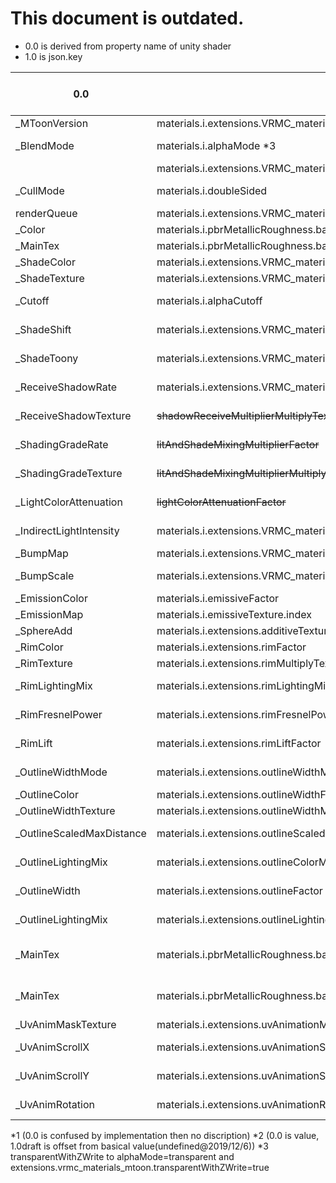 # **This document is outdated.**

* 0.0 is derived from property name of unity shader
* 1.0 is json.key

| 0.0                       | 1.0draft                                                                                  | new color space*1 or type       | memo                    |
|---------------------------|-------------------------------------------------------------------------------------------|---------------------------------|-------------------------|
| _MToonVersion             | materials.i.extensions.VRMC_materials_mtoon.version                                       | int->str                        |                         |
| _BlendMode                | materials.i.alphaMode *3                                                                  | int->Enum(str)                  |                         |
|                           | materials.i.extensions.VRMC_materials_mtoon.transparentWithZWrite                         | bool                            |                         |
| _CullMode                 | materials.i.doubleSided                                                                   | int->bool                       | none=>true, back=>false |
| renderQueue               | materials.i.extensions.VRMC_materials_mtoon.renderQueueOffsetNumber *2                    | int                             |                         |
| _Color                    | materials.i.pbrMetallicRoughness.baseColorFactor                                          | Linear                          |                         |
| _MainTex                  | materials.i.pbrMetallicRoughness.baseColorTexture.index                                   | sRGB                            |                         |
| _ShadeColor               | materials.i.extensions.VRMC_materials_mtoon.shadeFactor                                   | Linear                          |                         |
| _ShadeTexture             | materials.i.extensions.VRMC_materials_mtoon.shadeMultiplyTexture                          | sRGB                            |                         |
| _Cutoff                   | materials.i.alphaCutoff                                                                   | mixed decimal                   |                         |
| _ShadeShift               | materials.i.extensions.VRMC_materials_mtoon.shadingShiftFactor                            | mixed decimal                   |                         |
| _ShadeToony               | materials.i.extensions.VRMC_materials_mtoon.shadingToonyFactor                            | mixed decimal                   |                         |
| _ReceiveShadowRate        | materials.i.extensions.VRMC_materials_mtoon.shadowReceiveMultiplierFactor                 | mixed decimal                   |                         |
| _ReceiveShadowTexture     | ~~shadowReceiveMultiplierMultiplyTexture~~                                                | Linear                          | Will be deleted         |
| _ShadingGradeRate         | ~~litAndShadeMixingMultiplierFactor~~                                                     | mixed decimal                   | Will be deleted         |
| _ShadingGradeTexture      | ~~litAndShadeMixingMultiplierMultiplyTexture~~                                            | Linear                          | Will be deleted         |
| _LightColorAttenuation    | ~~lightColorAttenuationFactor~~                                                           | mixed decimal                   | Will be deleted         |
| _IndirectLightIntensity   | materials.i.extensions.VRMC_materials_mtoon.giIntensityFactor                             | mixed decimal                   |                         |
| _BumpMap                  | materials.i.extensions.VRMC_materials_mtoon.normalTexture.index                           | Linear                          |                         |
| _BumpScale                | materials.i.extensions.VRMC_materials_mtoon.normalTexture.scale                           | mixed decimal                   |                         |
| _EmissionColor            | materials.i.emissiveFactor                                                                | Linear                          |                         |
| _EmissionMap              | materials.i.emissiveTexture.index                                                         | sRGB                            |                         |
| _SphereAdd                | materials.i.extensions.additiveTexture                                                    | sRGB                            |                         |
| _RimColor                 | materials.i.extensions.rimFactor                                                          | Linear                          |                         |
| _RimTexture               | materials.i.extensions.rimMultiplyTexture                                                 | sRGB                            |                         |
| _RimLightingMix           | materials.i.extensions.rimLightingMixFactor                                               | mixed decimal                   |                         |
| _RimFresnelPower          | materials.i.extensions.rimFresnelPowerFactor                                              | mixed decimal                   |                         |
| _RimLift                  | materials.i.extensions.rimLiftFactor                                                      | mixed decimal                   |                         |
| _OutlineWidthMode         | materials.i.extensions.outlineWidthMode                                                   | int->Enum(str)                  |                         |
| _OutlineColor             | materials.i.extensions.outlineWidthFactor                                                 | Linear                          |                         |
| _OutlineWidthTexture      | materials.i.extensions.outlineWidthMultiplyTexture                                        | Linear                          |                         |
| _OutlineScaledMaxDistance | materials.i.extensions.outlineScaledMaxDistanceFactor                                     | mixed decimal                   |                         |
| _OutlineLightingMix       | materials.i.extensions.outlineColorMode                                                   | int->Enum(str)                  |                         |
| _OutlineWidth             | materials.i.extensions.outlineFactor                                                      | mixed decimal                   |                         |
| _OutlineLightingMix       | materials.i.extensions.outlineLightingMixFactor                                           | mixed decimal                   |                         |
| _MainTex                  | materials.i.pbrMetallicRoughness.baseColorTexture.extensions.KHR_texture_transform.offset | _Maintex[0:2] ->2 mixed decimal |                         |
| _MainTex                  | materials.i.pbrMetallicRoughness.baseColorTexture.extensions.KHR_texture_transform.scale  | _Maintex[2:4] ->2 mixed decimal |                         |
| _UvAnimMaskTexture        | materials.i.extensions.uvAnimationMaskTexture                                             | Linear                          |                         |
| _UvAnimScrollX            | materials.i.extensions.uvAnimationScrollXSpeedFactor                                      | mixed decimal                   |                         |
| _UvAnimScrollY            | materials.i.extensions.uvAnimationScrollYSpeedFactor                                      | mixed decimal                   |                         |
| _UvAnimRotation           | materials.i.extensions.uvAnimationRotationSpeedFactor                                     | mixed decimal                   |                         |

 *1 (0.0 is confused by implementation then no discription)
 *2 (0.0 is value, 1.0draft is offset from basical value(undefined@2019/12/6))
 *3 transparentWithZWrite to alphaMode=transparent and extensions.vrmc_materials_mtoon.transparentWithZWrite=true

